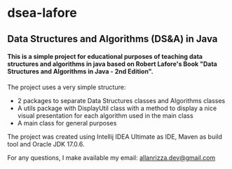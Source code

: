 # dsea-lafore
## Data Structures and Algorithms (DS&A) in Java
#### This is a simple project for educational purposes of teaching data structures and algorithms in java based on Robert Lafore's Book "Data Structures and Algorithms in Java - 2nd Edition".

The project uses a very simple structure:
- 2 packages to separate Data Structures classes and Algorithms classes
- A utils package with DisplayUtil class with a method to display a nice visual presentation for each algorithm used in the main class
- A main class for general purposes

The project was created using Intellij IDEA Ultimate as IDE, Maven as build tool and Oracle JDK 17.0.6.

For any questions, I make available my email: allanrizza.dev@gmail.com